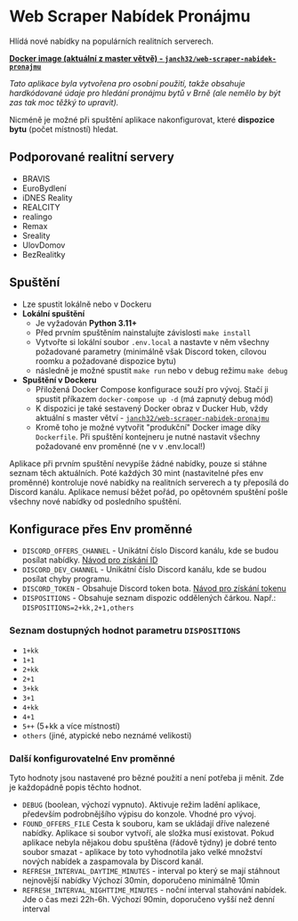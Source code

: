 # Web Scraper Nabídek Pronájmu
Hlídá nové nabídky na populárních realitních serverech.

[**Docker image (aktuální z master větvě) - `janch32/web-scraper-nabidek-pronajmu`**](https://hub.docker.com/r/janch32/web-scraper-nabidek-pronajmu)

*Tato aplikace byla vytvořena pro osobní použití, takže obsahuje hardkódované údaje pro hledání pronájmu bytů v Brně (ale nemělo by být zas tak moc těžký to upravit).*

Nicméně je možné při spuštění aplikace nakonfigurovat, které  **dispozice bytu** (počet místností) hledat.

## Podporované realitní servery
- BRAVIS
- EuroBydlení
- iDNES Reality
- REALCITY
- realingo
- Remax
- Sreality
- UlovDomov
- BezRealitky

## Spuštění
- Lze spustit lokálně nebo v Dockeru
- **Lokální spuštění**
    - Je vyžadován **Python 3.11+**
    - Před prvním spuštěním nainstalujte závislosti `make install`
    - Vytvořte si lokální soubor `.env.local` a nastavte v něm všechny požadované parametry (minimálně však Discord token, cílovou roomku a požadované dispozice bytu)
    - následně je možné spustit `make run` nebo v debug režimu `make debug`
- **Spuštění v Dockeru**
    - Přiložená Docker Compose konfigurace souží pro vývoj. Stačí ji spustit příkazem `docker-compose up -d` (má zapnutý debug mód)
    - K dispozici je také sestavený Docker obraz v Ducker Hub, vždy aktuální s master větví - [`janch32/web-scraper-nabidek-pronajmu`](https://hub.docker.com/r/janch32/web-scraper-nabidek-pronajmu)
    - Kromě toho je možné vytvořit "produkční" Docker image díky `Dockerfile`. Při spuštění kontejneru je nutné nastavit všechny požadované env proměnné (ne v v .env.local!)

Aplikace při prvním spuštění nevypíše žádné nabídky, pouze si stáhne seznam těch aktuálních. Poté každých 30 mint (nastavitelné přes env proměnné) kontroluje nové nabídky na realitních serverech a ty přeposílá do Discord kanálu. Aplikace nemusí běžet pořád, po opětovném spuštění pošle všechny nové nabídky od posledního spuštění.

## Konfigurace přes Env proměnné
- `DISCORD_OFFERS_CHANNEL` - Unikátní číslo Discord kanálu, kde se budou posílat nabídky. [Návod pro získání ID](https://support.discord.com/hc/en-us/articles/206346498-Where-can-I-find-my-User-Server-Message-ID-)
- `DISCORD_DEV_CHANNEL` - Unikátní číslo Discord kanálu, kde se budou posílat chyby programu.
- `DISCORD_TOKEN` - Obsahuje Discord token bota. [Návod pro získání tokenu](https://discordgsm.com/guide/how-to-get-a-discord-bot-token)
- `DISPOSITIONS` - Obsahuje seznam dispozic oddělených čárkou. Např.: `DISPOSITIONS=2+kk,2+1,others`

### Seznam dostupných hodnot parametru `DISPOSITIONS`
- `1+kk`
- `1+1`
- `2+kk`
- `2+1`
- `3+kk`
- `3+1`
- `4+kk`
- `4+1`
- `5++` (5+kk a více místností)
- `others` (jiné, atypické nebo neznámé velikosti)

### Další konfigurovatelné Env proměnné
Tyto hodnoty jsou nastavené pro bězné použití a není potřeba ji měnit. Zde je každopádně popis těchto hodnot.
- `DEBUG` (boolean, výchozí vypnuto). Aktivuje režim ladění aplikace, především podrobnějšího výpisu do konzole. Vhodné pro vývoj.
- `FOUND_OFFERS_FILE` Cesta k souboru, kam se ukládají dříve nalezené nabídky. Aplikace si soubor vytvoří, ale složka musí existovat. Pokud aplikace nebyla nějakou dobu spuštěna (řádově týdny) je dobré tento soubor smazat - aplikace by toto vyhodnotila jako velké množství nových nabídek a zaspamovala by Discord kanál.
- `REFRESH_INTERVAL_DAYTIME_MINUTES` - interval po který se mají stáhnout nejnovější nabídky Výchozí 30min, doporučeno minimálně 10min
- `REFRESH_INTERVAL_NIGHTTIME_MINUTES` - noční interval stahování nabídek. Jde o čas mezi 22h-6h. Výchozí 90min, doporučeno vyšší než denní interval
